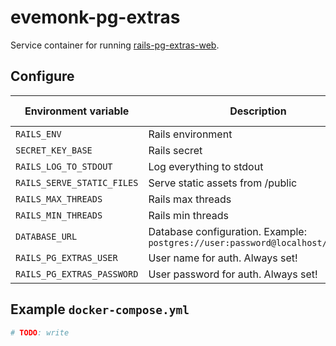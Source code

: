 # evemonk-pg-extras

Service container for running [rails-pg-extras-web](https://github.com/defkode/rails-pg-extras-web).

## Configure

| Environment variable                           | Description                                                                    | Default       | Default in container |
|------------------------------------------------|--------------------------------------------------------------------------------|---------------|----------------------|
| `RAILS_ENV`                                    | Rails environment                                                              | `development` | `production`         |
| `SECRET_KEY_BASE`                              | Rails secret                                                                   | not set       | not set              |
| `RAILS_LOG_TO_STDOUT`                          | Log everything to stdout                                                       | not set       | `true`               |
| `RAILS_SERVE_STATIC_FILES`                     | Serve static assets from /public                                               | not set       | `true`               |
| `RAILS_MAX_THREADS`                            | Rails max threads                                                              | `2`           | as default           |
| `RAILS_MIN_THREADS`                            | Rails min threads                                                              | `2`           | as default           |
| `DATABASE_URL`                                 | Database configuration. Example: `postgres://user:password@localhost/database` | not set       | not set              |
| `RAILS_PG_EXTRAS_USER`                         | User name for auth. Always set!                                                | not set       | not set              |
| `RAILS_PG_EXTRAS_PASSWORD`                     | User password for auth. Always set!                                            | not set       | not set              |

## Example `docker-compose.yml`

```yaml
# TODO: write
```
